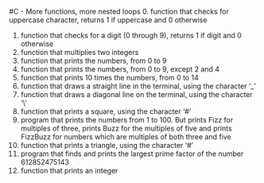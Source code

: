 #C - More functions, more nested loops
0.	function that checks for uppercase character, returns 1 if uppercase and 0 otherwise
1.	function that checks for a digit (0 through 9), returns 1 if digit and 0 otherwise
2.	function that multiplies two integers
3.	function that prints the numbers, from 0 to 9
4.	function that prints the numbers, from 0 to 9, except 2 and 4
5.	function that prints 10 times the numbers, from 0 to 14
6.	function that draws a straight line in the terminal, using the character ‘_’
7.	function that draws a diagonal line on the terminal, using the character ‘\’
8.	function that prints a square, using the character ‘#’
9.	program that prints the numbers from 1 to 100. But prints Fizz for multiples of three, prints Buzz for the multiples of five and prints FizzBuzz for numbers which are multiples of both three and five
10.	function that prints a triangle, using the character ‘#’
100. program that finds and prints the largest prime factor of the number 612852475143
101. function that prints an integer
